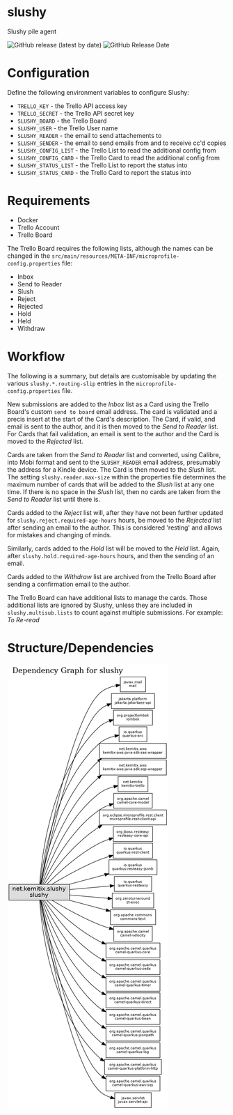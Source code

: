 # slushy
Slushy pile agent

![GitHub release (latest by date)](
https://img.shields.io/github/v/release/kemitix/slushy?style=for-the-badge)
![GitHub Release Date](
https://img.shields.io/github/release-date/kemitix/slushy?style=for-the-badge)

# Configuration

Define the following environment variables to configure Slushy:

* `TRELLO_KEY` - the Trello API access key
* `TRELLO_SECRET` - the Trello API secret key
* `SLUSHY_BOARD` - the Trello Board
* `SLUSHY_USER` - the Trello User name
* `SLUSHY_READER` - the email to send attachements to
* `SLUSHY_SENDER` - the email to send emails from and to receive cc'd copies
* `SLUSHY_CONFIG_LIST` - the Trello List to read the additional config from
* `SLUSHY_CONFIG_CARD` - the Trello Card to read the additional config from
* `SLUSHY_STATUS_LIST` - the Trello List to report the status into
* `SLUSHY_STATUS_CARD` - the Trello Card to report the status into

# Requirements

- Docker
- Trello Account
- Trello Board

The Trello Board requires the following lists, although the names can be changed
in the `src/main/resources/META-INF/microprofile-config.properties` file:

- Inbox
- Send to Reader
- Slush
- Reject
- Rejected
- Hold
- Held
- Withdraw

# Workflow

The following is a summary, but details are customisable by updating the various `slushy.*.routing-slip` entries in the `microprofile-config.properties` file.

New submissions are added to the _Inbox_ list as a Card using the Trello Board's custom `send to board` email address.
The card is validated and a precis insert at the start of the Card's description.
The Card, if valid, and email is sent to the author, and it is then moved to the _Send to Reader_ list.
For Cards that fail validation, an email is sent to the author and the Card is moved to the _Rejected_ list.

Cards are taken from the _Send to Reader_ list and converted, using Calibre, into Mobi format and sent to the `SLUSHY_READER` email address, presumably the address for a Kindle device.
The Card is then moved to the _Slush_ list.
The setting `slushy.reader.max-size` within the properties file determines the maximum number of cards that will be added to the _Slush_ list at any one time.
If there is no space in the _Slush_ list, then no cards are taken from the _Send to Reader_ list until there is.

Cards added to the _Reject_ list will, after they have not been further updated for `slushy.reject.required-age-hours` hours, be moved to the _Rejected_ list after sending an email to the author.
This is considered 'resting' and allows for mistakes and changing of minds.

Similarly, cards added to the _Hold_ list will be moved to the _Held_ list.
Again, after `slushy.hold.required-age-hours` hours, and then the sending of an email.

Cards added to the _Withdraw_ list are archived from the Trello Board after sending a confirmation email to the author.

The Trello Board can have additional lists to manage the cards.
Those additional lists are ignored by Slushy, unless they are included in `slushy.multisub.lists` to count against multiple submissions.
For example: _To Re-read_

# Structure/Dependencies

![Dependency Graph](docs/images/reactor-graph.png)
